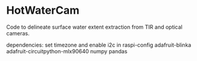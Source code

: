 # HotWaterCam
Code to delineate surface water extent extraction from TIR and optical cameras.

dependencies:
set timezone and enable i2c in raspi-config
adafruit-blinka adafruit-circuitpython-mlx90640 numpy pandas
